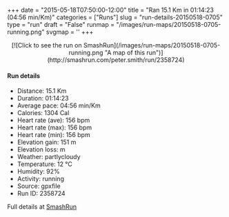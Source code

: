 +++
date = "2015-05-18T07:50:00-12:00"
title = "Ran 15.1 Km in 01:14:23 (04:56 min/Km)"
categories = ["Runs"]
slug = "run-details-20150518-0705"
type = "run"
draft = "False"
runmap = "/images/run-maps/20150518-0705-running.png"
svgmap = '<polyline points="31 55, 26 53, 26 52, 25 52, 24 53, 23 53, 17 51, 13 50, 11 47, 7 44, 6 43, 7 38, 9 38, 11 37, 16 38, 16 38, 13 38, 12 37, 7 37, 4 38, 1 40, 0 45, 1 39, 3 38, 6 37, 7 38, 6 43, 7 44, 11 47, 13 50, 18 51, 24 53, 25 53, 25 52, 25 52, 26 52, 27 51, 27 49, 29 45, 34 40, 36 40, 37 40, 31 45, 31 46, 34 47, 43 50, 63 55, 66 57, 77 60, 92 60, 97 62, 100 64, 97 61, 94 60, 77 59, 66 57, 64 55, 60 54, 36 48, 35 48, 34 49, 33 52, 35 52, 34 55">'
+++



<!--more-->

<center>
[![Click to see the run on SmashRun](/images/run-maps/20150518-0705-running.png "A map of this run")](http://smashrun.com/peter.smith/run/2358724)
</center>

#### Run details

* Distance: 15.1 Km
* Duration: 01:14:23
* Average pace: 04:56 min/Km
* Calories: 1304 Cal
* Heart rate (ave): 156 bpm
* Heart rate (max): 156 bpm
* Heart rate (min): 156 bpm
* Elevation gain: 151 m
* Elevation loss:  m
* Weather: partlycloudy
* Temperature: 12 &deg;C
* Humidity: 92%
* Activity: running
* Source: gpxfile
* Run ID: 2358724

Full details at [SmashRun](http://smashrun.com/peter.smith/run/2358724)